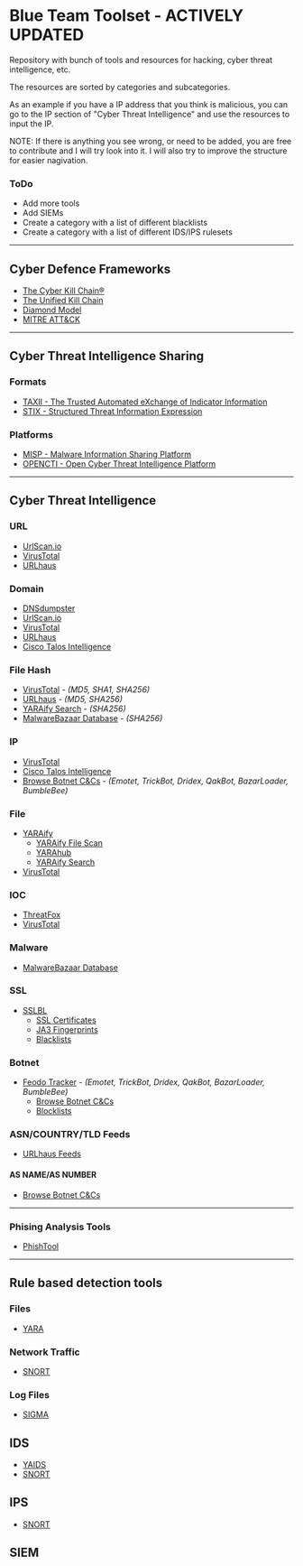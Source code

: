 # Blue Team Toolset - ACTIVELY UPDATED
Repository with bunch of tools and resources for hacking, cyber threat intelligence, etc.

The resources are sorted by categories and subcategories.

As an example if you have a IP address that you think is malicious, you can go to the IP section of "Cyber Threat Intelligence" and use the resources to input the IP.

NOTE: If there is anything you see wrong, or need to be added, you are free to contribute and I will try look into it. I will also try to improve the structure for easier nagivation.

### ToDo
* Add more tools
* Add SIEMs
* Create a category with a list of different blacklists
* Create a category with a list of different IDS/IPS rulesets


- - - 

## Cyber Defence Frameworks
* [The Cyber Kill Chain®](https://www.lockheedmartin.com/en-us/capabilities/cyber/cyber-kill-chain.html)
* [The Unified Kill Chain](https://www.unifiedkillchain.com/)
* [Diamond Model](https://www.activeresponse.org/wp-content/uploads/2013/07/diamond.pdf)
* [MITRE ATT&CK](https://attack.mitre.org/)

- - - 

## Cyber Threat Intelligence Sharing

### Formats
* [TAXII - The Trusted Automated eXchange of Indicator Information](https://oasis-open.github.io/cti-documentation/taxii/intro)
* [STIX - Structured Threat Information Expression](https://oasis-open.github.io/cti-documentation/stix/intro)

### Platforms
* [MISP - Malware Information Sharing Platform](https://www.misp-project.org/)
* [OPENCTI - Open Cyber Threat Intelligence Platform](https://www.filigran.io/en/products/opencti/)

- - - 

## Cyber Threat Intelligence

### URL
* [UrlScan.io](https://urlscan.io/)
* [VirusTotal](https://www.virustotal.com/gui/home/url)
* [URLhaus](https://urlhaus.abuse.ch/browse/)

### Domain
* [DNSdumpster](https://dnsdumpster.com/)
* [UrlScan.io](https://urlscan.io/)
* [VirusTotal](https://www.virustotal.com/gui/home/url)
* [URLhaus](https://urlhaus.abuse.ch/browse/)
* [Cisco Talos Intelligence](https://talosintelligence.com/reputation_center)

### File Hash
* [VirusTotal](https://www.virustotal.com/gui/home/search) - *(MD5, SHA1, SHA256)*
* [URLhaus](https://urlhaus.abuse.ch/browse/) - *(MD5, SHA256)*
* [YARAify Search](https://yaraify.abuse.ch/search/) - *(SHA256)*
* [MalwareBazaar Database](https://bazaar.abuse.ch/browse/) - *(SHA256)*

### IP
* [VirusTotal](https://www.virustotal.com/gui/home/search)
* [Cisco Talos Intelligence](https://talosintelligence.com/reputation_center)
* [Browse Botnet C&Cs](https://feodotracker.abuse.ch/browse/) - *(Emotet, TrickBot, Dridex, QakBot, BazarLoader, BumbleBee)*

### File
* [YARAify](https://yaraify.abuse.ch/)
    - [YARAify File Scan](https://yaraify.abuse.ch/scan/)
    - [YARAhub](https://yaraify.abuse.ch/yarahub/)
    - [YARAify Search](https://yaraify.abuse.ch/search/)
* [VirusTotal](https://www.virustotal.com/gui/home/upload)

### IOC
* [ThreatFox](https://threatfox.abuse.ch/browse/)
* [VirusTotal](https://www.virustotal.com/gui/home/search)

### Malware
* [MalwareBazaar Database](https://bazaar.abuse.ch/browse/)

### SSL
* [SSLBL](https://sslbl.abuse.ch/)
    - [SSL Certificates](https://sslbl.abuse.ch/ssl-certificates/)
    - [JA3 Fingerprints](https://sslbl.abuse.ch/ja3-fingerprints/)
    - [Blacklists](https://sslbl.abuse.ch/blacklist/)
    
### Botnet
* [Feodo Tracker](https://feodotracker.abuse.ch/) - *(Emotet, TrickBot, Dridex, QakBot, BazarLoader, BumbleBee)*
    - [Browse Botnet C&Cs](https://feodotracker.abuse.ch/browse/)
    - [Blocklists](https://feodotracker.abuse.ch/blocklist/)

### ASN/COUNTRY/TLD Feeds
* [URLhaus Feeds](https://urlhaus.abuse.ch/feeds/)

#### AS NAME/AS NUMBER
* [Browse Botnet C&Cs](https://feodotracker.abuse.ch/browse/)

- - - 

### Phising Analysis Tools
* [PhishTool](https://www.phishtool.com/)

- - - 

## Rule based detection tools
### Files
* [YARA](https://virustotal.github.io/yara/)
### Network Traffic
* [SNORT](https://www.snort.org/)
### Log Files
* [SIGMA](https://github.com/SigmaHQ/sigma)

## IDS
* [YAIDS](https://yaids.io/)
* [SNORT](https://www.snort.org/)

## IPS
* [SNORT](https://www.snort.org/)

## SIEM
